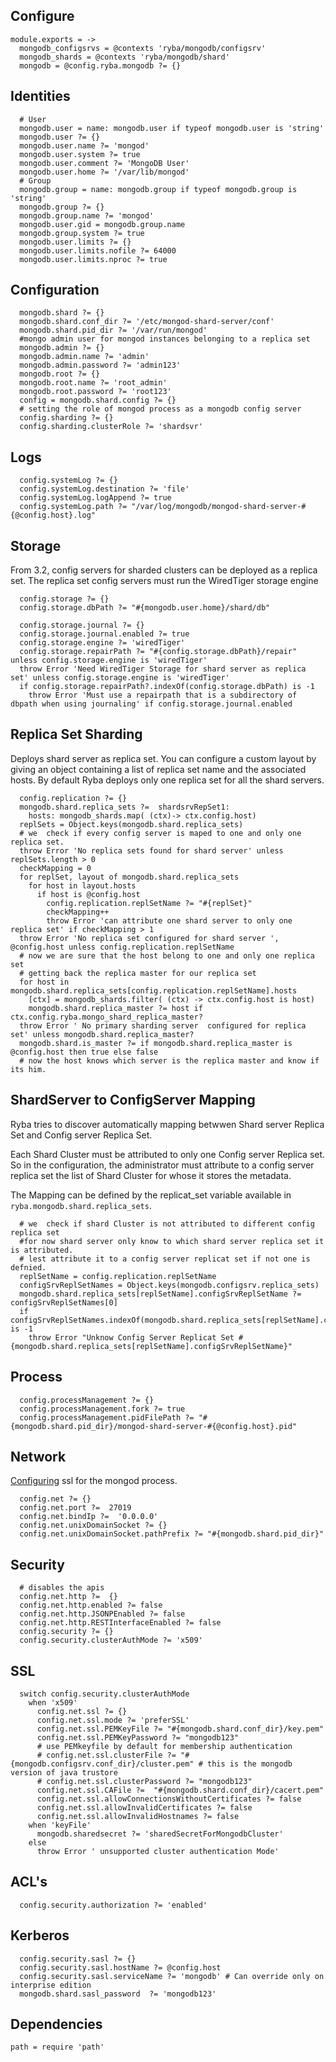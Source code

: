 
## Configure

    module.exports = ->
      mongodb_configsrvs = @contexts 'ryba/mongodb/configsrv'
      mongodb_shards = @contexts 'ryba/mongodb/shard'
      mongodb = @config.ryba.mongodb ?= {}

## Identities

      # User
      mongodb.user = name: mongodb.user if typeof mongodb.user is 'string'
      mongodb.user ?= {}
      mongodb.user.name ?= 'mongod'
      mongodb.user.system ?= true
      mongodb.user.comment ?= 'MongoDB User'
      mongodb.user.home ?= '/var/lib/mongod'
      # Group
      mongodb.group = name: mongodb.group if typeof mongodb.group is 'string'
      mongodb.group ?= {}
      mongodb.group.name ?= 'mongod'
      mongodb.user.gid = mongodb.group.name
      mongodb.group.system ?= true
      mongodb.user.limits ?= {}
      mongodb.user.limits.nofile ?= 64000
      mongodb.user.limits.nproc ?= true

## Configuration

      mongodb.shard ?= {}
      mongodb.shard.conf_dir ?= '/etc/mongod-shard-server/conf'
      mongodb.shard.pid_dir ?= '/var/run/mongod'
      #mongo admin user for mongod instances belonging to a replica set
      mongodb.admin ?= {}
      mongodb.admin.name ?= 'admin'
      mongodb.admin.password ?= 'admin123'
      mongodb.root ?= {}
      mongodb.root.name ?= 'root_admin'
      mongodb.root.password ?= 'root123'
      config = mongodb.shard.config ?= {}
      # setting the role of mongod process as a mongodb config server
      config.sharding ?= {}
      config.sharding.clusterRole ?= 'shardsvr'

## Logs

      config.systemLog ?= {}
      config.systemLog.destination ?= 'file'
      config.systemLog.logAppend ?= true
      config.systemLog.path ?= "/var/log/mongodb/mongod-shard-server-#{@config.host}.log"

## Storage

From 3.2, config servers for sharded clusters can be deployed as a replica set.
The replica set config servers must run the WiredTiger storage engine

      config.storage ?= {}
      config.storage.dbPath ?= "#{mongodb.user.home}/shard/db"
      
      config.storage.journal ?= {}
      config.storage.journal.enabled ?= true
      config.storage.engine ?= 'wiredTiger'
      config.storage.repairPath ?= "#{config.storage.dbPath}/repair" unless config.storage.engine is 'wiredTiger'
      throw Error 'Need WiredTiger Storage for shard server as replica set' unless config.storage.engine is 'wiredTiger'
      if config.storage.repairPath?.indexOf(config.storage.dbPath) is -1
        throw Error 'Must use a repairpath that is a subdirectory of dbpath when using journaling' if config.storage.journal.enabled

## Replica Set Sharding

Deploys shard server as replica set. You can configure a custom layout by giving
an object containing a list of replica set  name and the associated hosts.
By default Ryba deploys only one replica set for all the shard servers.

      config.replication ?= {}
      mongodb.shard.replica_sets ?=  shardsrvRepSet1: 
        hosts: mongodb_shards.map( (ctx)-> ctx.config.host)
      replSets = Object.keys(mongodb.shard.replica_sets)
      # we  check if every config server is maped to one and only one replica set.
      throw Error 'No replica sets found for shard server' unless replSets.length > 0
      checkMapping = 0
      for replSet, layout of mongodb.shard.replica_sets
        for host in layout.hosts
          if host is @config.host
            config.replication.replSetName ?= "#{replSet}"
            checkMapping++
            throw Error 'can attribute one shard server to only one replica set' if checkMapping > 1
      throw Error 'No replica set configured for shard server ', @config.host unless config.replication.replSetName
      # now we are sure that the host belong to one and only one replica set
      # getting back the replica master for our replica set
      for host in mongodb.shard.replica_sets[config.replication.replSetName].hosts
        [ctx] = mongodb_shards.filter( (ctx) -> ctx.config.host is host)
        mongodb.shard.replica_master ?= host if ctx.config.ryba.mongo_shard_replica_master?
      throw Error ' No primary sharding server  configured for replica set' unless mongodb.shard.replica_master?
      mongodb.shard.is_master ?= if mongodb.shard.replica_master is @config.host then true else false
      # now the host knows which server is the replica master and know if its him.

## ShardServer to ConfigServer Mapping
Ryba tries to discover automatically mapping betwwen Shard server Replica Set and
Config server Replica Set.

Each Shard Cluster must be attributed to only one Config server Replica set.
So in the configuration, the administrator must attribute to a config server replica set
the list of Shard Cluster for whose it stores the metadata.

The Mapping can be defined by the replicat_set variable available in `ryba.mongodb.shard.replica_sets`.

      # we  check if shard Cluster is not attributed to different config replica set
      #for now shard server only know to which shard server replica set it is attributed.
      # lest attribute it to a config server replicat set if not one is defnied.
      replSetName = config.replication.replSetName
      configSrvReplSetNames = Object.keys(mongodb.configsrv.replica_sets)
      mongodb.shard.replica_sets[replSetName].configSrvReplSetName ?= configSrvReplSetNames[0]
      if configSrvReplSetNames.indexOf(mongodb.shard.replica_sets[replSetName].configSrvReplSetName) is -1
        throw Error "Unknow Config Server Replicat Set #{mongodb.shard.replica_sets[replSetName].configSrvReplSetName}"

## Process

      config.processManagement ?= {}
      config.processManagement.fork ?= true
      config.processManagement.pidFilePath ?= "#{mongodb.shard.pid_dir}/mongod-shard-server-#{@config.host}.pid"

## Network

[Configuring][mongod-ssl] ssl for the mongod process.

      config.net ?= {}
      config.net.port ?=  27019
      config.net.bindIp ?=  '0.0.0.0'
      config.net.unixDomainSocket ?= {}
      config.net.unixDomainSocket.pathPrefix ?= "#{mongodb.shard.pid_dir}"

## Security

      # disables the apis
      config.net.http ?=  {}
      config.net.http.enabled ?= false
      config.net.http.JSONPEnabled ?= false
      config.net.http.RESTInterfaceEnabled ?= false
      config.security ?= {}
      config.security.clusterAuthMode ?= 'x509'

## SSL

      switch config.security.clusterAuthMode
        when 'x509'
          config.net.ssl ?= {}
          config.net.ssl.mode ?= 'preferSSL'
          config.net.ssl.PEMKeyFile ?= "#{mongodb.shard.conf_dir}/key.pem"
          config.net.ssl.PEMKeyPassword ?= "mongodb123"
          # use PEMkeyfile by default for membership authentication
          # config.net.ssl.clusterFile ?= "#{mongodb.configsrv.conf_dir}/cluster.pem" # this is the mongodb version of java trustore
          # config.net.ssl.clusterPassword ?= "mongodb123"
          config.net.ssl.CAFile ?=  "#{mongodb.shard.conf_dir}/cacert.pem"
          config.net.ssl.allowConnectionsWithoutCertificates ?= false
          config.net.ssl.allowInvalidCertificates ?= false
          config.net.ssl.allowInvalidHostnames ?= false
        when 'keyFile'
          mongodb.sharedsecret ?= 'sharedSecretForMongodbCluster'
        else
          throw Error ' unsupported cluster authentication Mode'

## ACL's

      config.security.authorization ?= 'enabled'

## Kerberos

      config.security.sasl ?= {}
      config.security.sasl.hostName ?= @config.host
      config.security.sasl.serviceName ?= 'mongodb' # Can override only on interprise edition
      mongodb.shard.sasl_password  ?= 'mongodb123'

## Dependencies

    path = require 'path'

[mongod-ssl]:(https://docs.mongodb.org/manual/reference/configuration-options/#net.ssl.mode)
